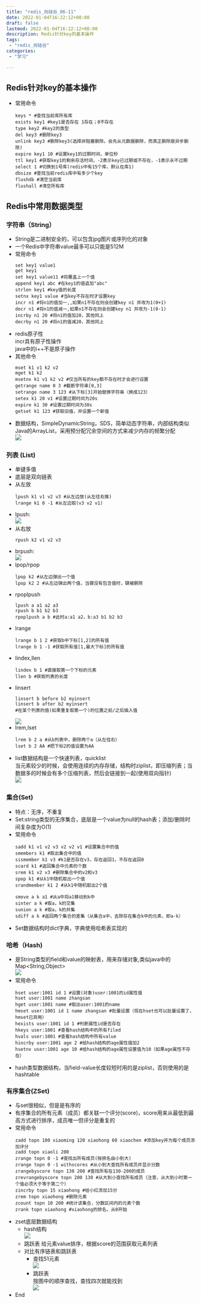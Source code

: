 ```yaml
---
title: "redis_尚硅谷_06-11"
date: 2022-01-04T16:22:12+08:00
draft: false
lastmod: 2022-01-04T16:22:12+08:00
description: Redis针对key的基本操作
tags: 
 - "redis_尚硅谷"
categories:
 - "学习" 

---
```


## Redis针对key的基本操作
* 常用命令  
  ``` 
  keys * #查找当前库所有库
  exists key1 #key1是否存在 1存在；0不存在
  type key2 #key2的类型
  del key3 #删除key3
  unlink key3 #删除key3(选择非阻塞删除。会先从元数据删除，而真正删除是异步删除)
  expire key1 10 #设置key1的过期时间，单位秒
  ttl key1 #获取key1的剩余存活时间，-2表示key已过期或不存在，-1表示永不过期
  select 1 #切换到1号库(redis中有15个库，默认在库1)
  dbsize #查找当前redis库中有多少个key
  flushdb #清空当前库
  flushall #清空所有库
  ```
## Redis中常用数据类型
### 字符串（String）
* String是二进制安全的，可以包含jpg图片或序列化的对象
* 一个Redis中字符串value最多可以只能是512M
* 常用命令  
  ``` 
  set key1 value1
  get key1 
  set key1 value11 #将覆盖上一个值
  append key1 abc #在key1的值追加"abc"
  strlen key1 #key值的长度
  setnx key1 value #当key不存在时才设置key
  incr n1 #将n1的值加一,,如果n1不存在则会创建key n1 并改为1(0+1)
  decr n1 #将n1的值减一,如果n1不存在则会创建key n1 并改为-1(0-1)
  incrby n1 20 #将n1的值加20，其他同上
  decrby n1 20 #将n1的值减20，其他同上
  ``` 
* redis原子性  
incr具有原子性操作  
java中的i++不是原子操作  
* 其他命令  
  ``` 
  mset k1 v1 k2 v2
  mget k1 k2 
  msetnx k1 v1 k2 v2 #仅当所有的key都不存在时才会进行设置
  getrange name 0 3 #截断字符串[0,3]
  setrange name 3 123 #从下标[3]开始替换字符串（换成123）
  setex k1 20 v1 #设置过期时间为20s
  expire k1 30 #设置过期时间为30s
  getset k1 123 #获取旧值，并设置一个新值
  ```
* 数据结构，SimpleDynamicString，SDS，简单动态字符串，内部结构类似Java的ArrayList，采用预分配冗余空间的方式来减少内存的频繁分配  
![](https://raw.githubusercontent.com/lwmfjc/lwmfjc.github.io.resource/main/img/1642384642245.png)  
### 列表 (List)  
* 单键多值  
* 底层是双向链表  
* 从左放 
  ``` 
  lpush k1 v1 v2 v3 #从左边放(从左往右推)
  lrange k1 0 -1 #从左边取(v3 v2 v1)
  ```
* lpush:  
![](https://raw.githubusercontent.com/lwmfjc/lwmfjc.github.io.resource/main/img/1642384992243.png)  
* 从右放  
  ``` 
  rpush k2 v1 v2 v3 
  ```
* brpush:  
![](https://raw.githubusercontent.com/lwmfjc/lwmfjc.github.io.resource/main/img/1642385552581.png)  
* lpop/rpop  
  ``` 
  lpop k2 #从左边弹出一个值
  lpop k2 2 #从左边弹出两个值，当键没有包含值时，键被删除
  ```
* rpoplpush  
  ``` 
  lpush a a1 a2 a3
  rpush b b1 b2 b3
  rpoplpush a b #此时a:a1 a2，b:a3 b1 b2 b3
  ```
* lrange
  ``` 
  lrange b 1 2 #获取b中下标[1,2]的所有值
  lrange b 1 -1 #获取所有值[1,最大下标]的所有值
  ```
* lindex,llen
  ``` 
  lindex b 1 #直接取第一个下标的元素
  llen b #获取列表的长度
  ```
* linsert 
  ``` 
  linsert b before b2 myinsert
  linsert b after b2 myinsert
  #在某个列表的值(如果重复取第一个)的位置之前/之后插入值
  ```
  ![](https://raw.githubusercontent.com/lwmfjc/lwmfjc.github.io.resource/main/img/1642405713546.png)
* lrem,lset
  ``` 
  lrem b 2 a #从b列表中，删除两个a（从左往右）
  lset b 2 AA #把下标2的值设置为AA
  ```
* list数据结构是一个快速列表，quicklist  
当元素较少的时候，会使用连续的内存存储，结构时ziplist，即压缩列表；当数据多的时候会有多个压缩列表，然后会链接到一起(使用双向指针)  
![](https://raw.githubusercontent.com/lwmfjc/lwmfjc.github.io.resource/main/img/1642405814686.png)
### 集合(Set)
* 特点：无序，不重复  
* Set:string类型的无序集合，底层是一个value为null的hash表；添加/删除时间复杂度为O(1)
* 常用命令  
  ``` 
  sadd k1 v1 v2 v3 v2 v2 v1 #设置集合中的值
  smembers k1 #取出集合中的值
  sismember k1 v3 #k1是否存在v3，存在返回1，不存在返回0
  scard k1 #返回集合中元素的个数
  srem k1 v2 v3 #删除集合中的v2和v3
  spop k1 #从k1中随机取出一个值
  srandmember k1 2 #从k1中随机取出2个值
  ```
  ``` 
  smove a k a1 #从a中将a1移动到k中
  sinter a k #取a，k的交集
  sunion a k #取a，k的并集
  sdiff a k #返回两个集合的差集（从集合a中，去除存在集合k中的元素，即a-k）
  ```
* Set数据结构时dict字典，字典使用哈希表实现的
### 哈希（Hash)
* 是String类型的field和value的映射表，用来存储对象,类似java中的Map<String,Object>    
![](https://raw.githubusercontent.com/lwmfjc/lwmfjc.github.io.resource/main/img/1642405567709.png)  
* 常用命令
  ``` 
  hset user:1001 id 1 #设置(对象)user:1001的id属性值
  hset user:1001 name zhangsan 
  hget user:1001 name #取出user:1001的name
  hmset user:1001 id 1 name zhangsan #批量设置（现在hset也可以批量设置了，hmset已弃用）
  hexists user:1001 id 1 #判断属性id是否存在
  hkeys user:1001 #查看hash结构中的所有filed
  hvals user:1001 #查看hash结构中所有value
  hincrby user:1001 age 2 #给hash结构的age属性值加2
  hsetnx user:1001 age 10 #给hash结构的age属性设置值为10（如果age属性不存在）
  ```
* hash类型数据结构，当field-value长度较短时用的是ziplist，否则使用的是hashtable
### 有序集合(ZSet)
* 与set很相似，但是是有序的
* 有序集合的所有元素（成员）都关联一个评分(score)，score用来从最低到最高方式进行排序，成员唯一但评分是重复的
* 常用命令
  ``` 
  zadd topn 100 xiaoming 120 xiaohong 60 xiaochen #添加key并为每个成员添加评分
  zadd topn xiaoli 200 
  zrange topn 0 -1 #查找出所有成员(按排名由小到大)
  zrange topn 0 -1 withscores #从小到大查找所有成员并显示分数
  zrangebyscore topn 130 200 #查找所有在130-200的成员
  zrevrangebyscore topn 200 130 #从大到小查找所有成员（注意，从大到小时第一个值必须大于等于第二个）
  zincrby topn 15 xiaohong #给小红添加15分
  zrem topn xiaohong #删除元素
  zcount topn 10 200 #统计该集合，分数区间内的元素个数
  zrank topn xiaohong #xiaohong的排名，从0开始
  ```
* zset底层数据结构
  * hash结构  
  ![](https://raw.githubusercontent.com/lwmfjc/lwmfjc.github.io.resource/main/img/1642408140352.png)
  * 跳跃表
  给元素value排序，根据score的范围获取元素列表
  * 对比有序链表和跳跃表  
    * 查找51元素  
    ![](https://raw.githubusercontent.com/lwmfjc/lwmfjc.github.io.resource/main/img/1642408284497.png)
    * 跳跃表  
    按图中的顺序查找，查找四次就能找到  
    ![](https://raw.githubusercontent.com/lwmfjc/lwmfjc.github.io.resource/main/img/1642408430332.png)
* End